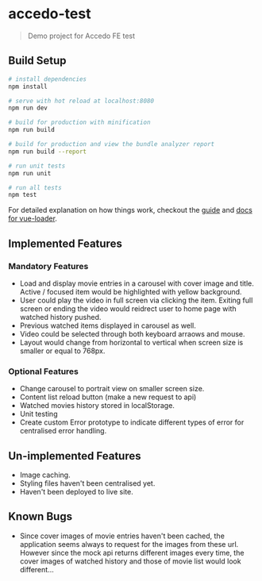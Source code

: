 # accedo-test

> Demo project for Accedo FE test

## Build Setup

``` bash
# install dependencies
npm install

# serve with hot reload at localhost:8080
npm run dev

# build for production with minification
npm run build

# build for production and view the bundle analyzer report
npm run build --report

# run unit tests
npm run unit

# run all tests
npm test
```

For detailed explanation on how things work, checkout the [guide](http://vuejs-templates.github.io/webpack/) and [docs for vue-loader](http://vuejs.github.io/vue-loader).

## Implemented Features
### Mandatory Features
* Load and display movie entries in a carousel with cover image and title. Active / focused item would be highlighted with yellow background.
* User could play the video in full screen via clicking the item. Exiting full screen or ending the video would reidrect user to home page with watched history pushed.
* Previous watched items displayed in carousel as well.
* Video could be selected through both keyboard arraows and mouse.
* Layout would change from horizontal to vertical when screen size is smaller or equal to 768px.

### Optional Features
* Change carousel to portrait view on smaller screen size.
* Content list reload button (make a new request to api)
* Watched movies history stored in localStorage.
* Unit testing
* Create custom Error prototype to indicate different types of error for centralised error handling.

## Un-implemented Features
* Image caching.
* Styling files haven't been centralised yet.
* Haven't been deployed to live site.

## Known Bugs
* Since cover images of movie entries haven't been cached, the application seems always to request for the images from these url. However since the mock api returns different images every time, the cover images of watched history and those of movie list would look different...
